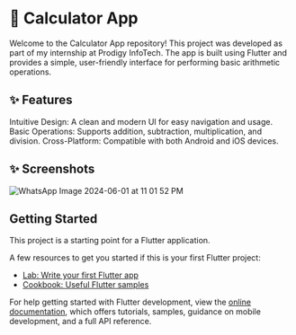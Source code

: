 # 📱 Calculator App
Welcome to the Calculator App repository! This project was developed as part of my internship at Prodigy InfoTech. The app is built using Flutter and provides a simple, user-friendly interface for performing basic arithmetic operations.


## ✨ Features
Intuitive Design: A clean and modern UI for easy navigation and usage.
Basic Operations: Supports addition, subtraction, multiplication, and division.
Cross-Platform: Compatible with both Android and iOS devices.
## ✨ Screenshots
![WhatsApp Image 2024-06-01 at 11 01 52 PM](https://github.com/nrmeenmohamed/PRODIGY_AD_1/assets/128254998/49238142-7fc0-45ab-9b5a-419f888b5255)

## Getting Started

This project is a starting point for a Flutter application.

A few resources to get you started if this is your first Flutter project:

- [Lab: Write your first Flutter app](https://docs.flutter.dev/get-started/codelab)
- [Cookbook: Useful Flutter samples](https://docs.flutter.dev/cookbook)

For help getting started with Flutter development, view the
[online documentation](https://docs.flutter.dev/), which offers tutorials,
samples, guidance on mobile development, and a full API reference.

